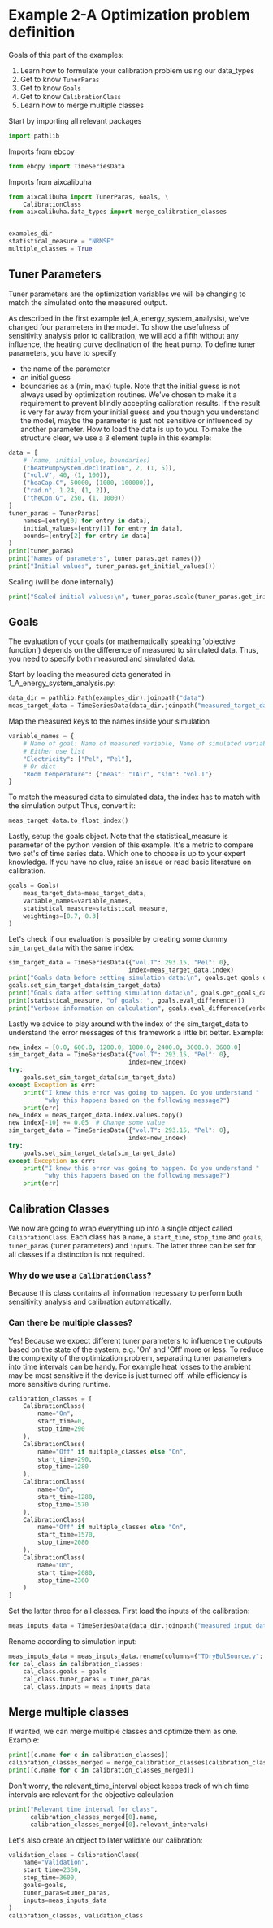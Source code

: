  # Example 2-A Optimization problem definition
 Goals of this part of the examples:
 1. Learn how to formulate your calibration problem using our data_types
 2. Get to know `TunerParas`
 3. Get to know `Goals`
 4. Get to know `CalibrationClass`
 5. Learn how to merge multiple classes

 Start by importing all relevant packages
```python
import pathlib
```
 Imports from ebcpy
```python
from ebcpy import TimeSeriesData
```
 Imports from aixcalibuha
```python
from aixcalibuha import TunerParas, Goals, \
    CalibrationClass
from aixcalibuha.data_types import merge_calibration_classes


examples_dir
statistical_measure = "NRMSE"
multiple_classes = True
```
 ## Tuner Parameters
 Tuner parameters are the optimization variables we will be
 changing to match the simulated onto the measured output.

 As described in the first example (e1_A_energy_system_analysis),
 we've changed four parameters in the model. To show the usefulness
 of sensitivity analysis prior to calibration, we will add a fifth without
 any influence, the heating curve declination of the heat pump.
 To define tuner parameters, you have to specify
 - the name of the parameter
 - an initial guess
 - boundaries as a (min, max) tuple.
 Note that the initial guess is not always used by optimization routines.
 We've chosen to make it a requirement to prevent blindly accepting
 calibration results. If the result is very far away from your initial guess
 and you though you understand the model, maybe the parameter is just not
 sensitive or influenced by another parameter.
 How to load the data is up to you. To make the structure clear,
 we use a 3 element tuple in this example:
```python
data = [
    # (name, initial_value, boundaries)
    ("heatPumpSystem.declination", 2, (1, 5)),
    ("vol.V", 40, (1, 100)),
    ("heaCap.C", 50000, (1000, 100000)),
    ("rad.n", 1.24, (1, 2)),
    ("theCon.G", 250, (1, 1000))
]
tuner_paras = TunerParas(
    names=[entry[0] for entry in data],
    initial_values=[entry[1] for entry in data],
    bounds=[entry[2] for entry in data]
)
print(tuner_paras)
print("Names of parameters", tuner_paras.get_names())
print("Initial values", tuner_paras.get_initial_values())
```
 Scaling (will be done internally)
```python
print("Scaled initial values:\n", tuner_paras.scale(tuner_paras.get_initial_values()))
```
 ## Goals
 The evaluation of your goals (or mathematically speaking 'objective function')
 depends on the difference of measured to simulated data.
 Thus, you need to specify both measured and simulated data.

 Start by loading the measured data generated in 1_A_energy_system_analysis.py:
```python
data_dir = pathlib.Path(examples_dir).joinpath("data")
meas_target_data = TimeSeriesData(data_dir.joinpath("measured_target_data.hdf"), key="example")
```
 Map the measured keys to the names inside your simulation
```python
variable_names = {
    # Name of goal: Name of measured variable, Name of simulated variable
    # Either use list
    "Electricity": ["Pel", "Pel"],
    # Or dict
    "Room temperature": {"meas": "TAir", "sim": "vol.T"}
}
```
 To match the measured data to simulated data,
 the index has to match with the simulation output
 Thus, convert it:
```python
meas_target_data.to_float_index()
```
 Lastly, setup the goals object. Note that the statistical_measure
 is parameter of the python version of this example. It's a metric to
 compare two set's of time series data. Which one to choose is up to
 your expert knowledge. If you have no clue, raise an issue or read
 basic literature on calibration.
```python
goals = Goals(
    meas_target_data=meas_target_data,
    variable_names=variable_names,
    statistical_measure=statistical_measure,
    weightings=[0.7, 0.3]
)
```
 Let's check if our evaluation is possible by creating some
 dummy `sim_target_data` with the same index:
```python
sim_target_data = TimeSeriesData({"vol.T": 293.15, "Pel": 0},
                                 index=meas_target_data.index)
print("Goals data before setting simulation data:\n", goals.get_goals_data())
goals.set_sim_target_data(sim_target_data)
print("Goals data after setting simulation data:\n", goals.get_goals_data())
print(statistical_measure, "of goals: ", goals.eval_difference())
print("Verbose information on calculation", goals.eval_difference(verbose=True))
```
 Lastly we advice to play around with the index of the sim_target_data to
 understand the error messages of this framework a little bit better.
 Example:
```python
new_index = [0.0, 600.0, 1200.0, 1800.0, 2400.0, 3000.0, 3600.0]
sim_target_data = TimeSeriesData({"vol.T": 293.15, "Pel": 0},
                                 index=new_index)
try:
    goals.set_sim_target_data(sim_target_data)
except Exception as err:
    print("I knew this error was going to happen. Do you understand "
          "why this happens based on the following message?")
    print(err)
new_index = meas_target_data.index.values.copy()
new_index[-10] += 0.05  # Change some value
sim_target_data = TimeSeriesData({"vol.T": 293.15, "Pel": 0},
                                 index=new_index)
try:
    goals.set_sim_target_data(sim_target_data)
except Exception as err:
    print("I knew this error was going to happen. Do you understand "
          "why this happens based on the following message?")
    print(err)
```
 ## Calibration Classes
 We now are going to wrap everything up into a single object called
 `CalibrationClass`.
 Each class has a `name`, a `start_time`, `stop_time` and
 `goals`, `tuner_paras` (tuner parameters) and `inputs`.
 The latter three can be set for all
 classes if a distinction is not required.
 ### Why do we use a `CalibrationClass`?
 Because this class contains all information necessary
 to perform both sensitivity analysis and calibration automatically.
 ### Can there be multiple classes?
 Yes! Because we expect different tuner parameters
 to influence the outputs based on the state of the system,
 e.g. 'On' and 'Off' more or less. To reduce the complexity of the
 optimization problem, separating tuner parameters into time intervals
 can be handy. For example heat losses to the ambient may be most
 sensitive if the device is just turned off, while efficiency is more
 sensitive during runtime.
```python
calibration_classes = [
    CalibrationClass(
        name="On",
        start_time=0,
        stop_time=290
    ),
    CalibrationClass(
        name="Off" if multiple_classes else "On",
        start_time=290,
        stop_time=1280
    ),
    CalibrationClass(
        name="On",
        start_time=1280,
        stop_time=1570
    ),
    CalibrationClass(
        name="Off" if multiple_classes else "On",
        start_time=1570,
        stop_time=2080
    ),
    CalibrationClass(
        name="On",
        start_time=2080,
        stop_time=2360
    )
]
```
 Set the latter three for all classes.
 First load the inputs of the calibration:
```python
meas_inputs_data = TimeSeriesData(data_dir.joinpath("measured_input_data.hdf"), key="example")
```
 Rename according to simulation input:
```python
meas_inputs_data = meas_inputs_data.rename(columns={"TDryBulSource.y": "TDryBul"})
for cal_class in calibration_classes:
    cal_class.goals = goals
    cal_class.tuner_paras = tuner_paras
    cal_class.inputs = meas_inputs_data
```
 ## Merge multiple classes
 If wanted, we can merge multiple classes and optimize them as one.
 Example:
```python
print([c.name for c in calibration_classes])
calibration_classes_merged = merge_calibration_classes(calibration_classes)
print([c.name for c in calibration_classes_merged])
```
 Don't worry, the relevant_time_interval object keeps track
 of which time intervals are relevant for the objective calculation
```python
print("Relevant time interval for class",
      calibration_classes_merged[0].name,
      calibration_classes_merged[0].relevant_intervals)
```
 Let's also create an object to later validate our calibration:
```python
validation_class = CalibrationClass(
    name="Validation",
    start_time=2360,
    stop_time=3600,
    goals=goals,
    tuner_paras=tuner_paras,
    inputs=meas_inputs_data
)
calibration_classes, validation_class
```
